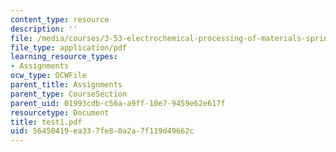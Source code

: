 ```yaml
---
content_type: resource
description: ''
file: /media/courses/3-53-electrochemical-processing-of-materials-spring-2001/56450419ea337fe80a2a7f119d49662c_test1.pdf
file_type: application/pdf
learning_resource_types:
- Assignments
ocw_type: OCWFile
parent_title: Assignments
parent_type: CourseSection
parent_uid: 01993cdb-c56a-a9ff-10e7-9459e62e617f
resourcetype: Document
title: test1.pdf
uid: 56450419-ea33-7fe8-0a2a-7f119d49662c
---
```

